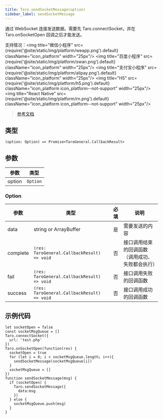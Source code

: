 ```yaml
---
title: Taro.sendSocketMessage(option)
sidebar_label: sendSocketMessage
---
```


通过 WebSocket 连接发送数据。需要先 Taro.connectSocket，并在 Taro.onSocketOpen 回调之后才能发送。

支持情况：<img title="微信小程序" src={require('@site/static/img/platform/weapp.png').default} className="icon_platform" width="25px"/> <img title="百度小程序" src={require('@site/static/img/platform/swan.png').default} className="icon_platform" width="25px"/> <img title="支付宝小程序" src={require('@site/static/img/platform/alipay.png').default} className="icon_platform" width="25px"/> <img title="H5" src={require('@site/static/img/platform/h5.png').default} className="icon_platform icon_platform--not-support" width="25px"/> <img title="React Native" src={require('@site/static/img/platform/rn.png').default} className="icon_platform icon_platform--not-support" width="25px"/>

> [参考文档](https://developers.weixin.qq.com/miniprogram/dev/api/network/websocket/wx.sendSocketMessage.html)

## 类型

```tsx
(option: Option) => Promise<TaroGeneral.CallbackResult>
```

## 参数

| 参数 | 类型 |
| --- | --- |
| option | `Option` |

### Option

| 参数 | 类型 | 必填 | 说明 |
| --- | --- | :---: | --- |
| data | string or ArrayBuffer | 是 | 需要发送的内容 |
| complete | `(res: TaroGeneral.CallbackResult) => void` | 否 | 接口调用结束的回调函数（调用成功、失败都会执行） |
| fail | `(res: TaroGeneral.CallbackResult) => void` | 否 | 接口调用失败的回调函数 |
| success | `(res: TaroGeneral.CallbackResult) => void` | 否 | 接口调用成功的回调函数 |

## 示例代码

```tsx
let socketOpen = false
const socketMsgQueue = []
Taro.connectSocket({
  url: 'test.php'
})
Taro.onSocketOpen(function(res) {
  socketOpen = true
  for (let i = 0; i < socketMsgQueue.length; i++){
    sendSocketMessage(socketMsgQueue[i])
  }
  socketMsgQueue = []
})
function sendSocketMessage(msg) {
  if (socketOpen) {
    Taro.sendSocketMessage({
      data:msg
    })
  } else {
    socketMsgQueue.push(msg)
  }
}
```
